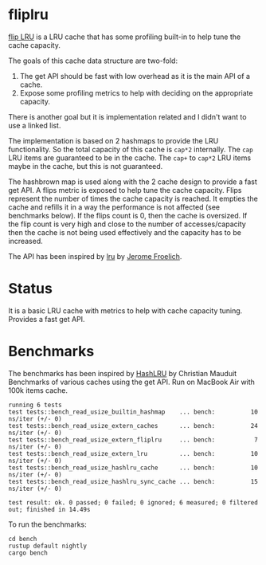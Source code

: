 # fliplru

[flip LRU](https://github.com/ddalton/fliplru) is a LRU cache that has some profiling built-in to help tune the cache capacity.

The goals of this cache data structure are two-fold:
1. The get API should be fast with low overhead as it is the main API of a cache.
2. Expose some profiling metrics to help with deciding on the appropriate capacity.

There is another goal but it is implementation related and I didn't want to use a linked list.

The implementation is based on 2 hashmaps to provide the LRU functionality. So the total capacity of this cache is `cap*2` internally.
The `cap` LRU items are guaranteed to be in the cache. The `cap+` to `cap*2` LRU items maybe in the cache, but this is not guaranteed.

The hashbrown map is used along with the 2 cache design to provide a fast get API.
A flips metric is exposed to help tune the cache capacity. Flips represent the number of times the cache capacity is reached. It empties the cache and refills it in a way the performance is not affected (see benchmarks below).
If the flips count is 0, then the cache is oversized. If the flip count is very high and close to the number of accesses/capacity then the cache is not being used effectively and the capacity has to be increased.

The API has been inspired by [lru](https://crates.io/crates/lru) by [Jerome Froelich](https://github.com/jeromefroe). 
# Status

It is a basic LRU cache with metrics to help with cache capacity tuning. Provides a fast get API.

# Benchmarks

The benchmarks has been inspired by [HashLRU](https://gitlab.com/liberecofr/hashlru) by Christian Mauduit
Benchmarks of various caches using the get API. Run on MacBook Air with 100k items cache.

```
running 6 tests
test tests::bench_read_usize_builtin_hashmap    ... bench:          10 ns/iter (+/- 0)
test tests::bench_read_usize_extern_caches      ... bench:          24 ns/iter (+/- 0)
test tests::bench_read_usize_extern_fliplru     ... bench:           7 ns/iter (+/- 0)
test tests::bench_read_usize_extern_lru         ... bench:          10 ns/iter (+/- 0)
test tests::bench_read_usize_hashlru_cache      ... bench:          10 ns/iter (+/- 0)
test tests::bench_read_usize_hashlru_sync_cache ... bench:          15 ns/iter (+/- 0)

test result: ok. 0 passed; 0 failed; 0 ignored; 6 measured; 0 filtered out; finished in 14.49s
```

To run the benchmarks:

```shell
cd bench
rustup default nightly
cargo bench
```

